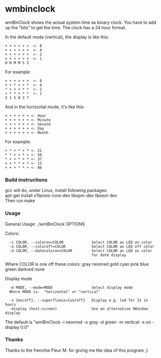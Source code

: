 # wmbinclock

wmBinClock shows the actual system time as binary clock. You have to add up the "bits" to get the time. The clock has a 24 hour format.

In the default mode (vertical), the display is like this:

```
+ + + + + +  <- 8
+ + + + + +  <- 4
+ + + + + +  <- 2
+ + + + + +  <- 1
H H M M S S
```

For example:

```
+ + + + + +  <- 8
+ + * + + *  <- 4
* + + + * *  <- 2
+ * * + * *  <- 1
2 1 5 0 3 7
```

And in the horizontal mode, it's like this:

```
+ + + + + + <- Hour
+ + + + + + <- Minute
+ + + + + + <- Second
+ + + + + + <- Day
+ + + + + + <- Month
```

For example:

```
+ * + * + * <- 21
* * + + * + <- 50
* + + * + * <- 37
+ + * * + * <- 13
+ + + * * + <- 06
```

### Build instructions

gcc will do, under Linux, install following packages:  
 apt-get install x11proto-core-dev libxpm-dev libxext-dev  
Then run make

### Usage

General Usage: ./wmBinClock OPTIONS

Colors:
```
  -i COLOR, --coloron=COLOR             Select COLOR as LED on color
  -o COLOR, --coloroff=COLOR            Select COLOR as LED off color
  -d COLOR, --datecoloron=COLOR         Select COLOR as LED on color
                                        for date display
```

  Where COLOR is one off these colors:
  gray neonred gold cyan pink blue green darkred none

Display mode
```
  -m MODE, --mode=MODE                  Select display mode
  Where MODE is:  "horizontal" or "vertical"

  -s {on/off}, --superfluous={on/off}   Display e.g. led for 32 in hours
  -display (host:screen)                Use an alternative XWindow display
```

The default is "wmBinClock -i neonred -o gray -d green -m vertical -s on -display 0:0"

### Thanks

Thanks to the frenchie Fleur M. for giving me the idea of this program ;)
